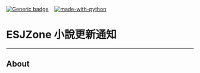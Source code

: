 [![Generic badge](https://img.shields.io/badge/Version-v1.0.0-<COLOR>.svg)](https://shields.io/)&nbsp;&nbsp;&nbsp;&nbsp;[![made-with-python](https://img.shields.io/badge/Made%20with-Python-1f425f.svg)](https://www.python.org/)

# ESJZone 小說更新通知
---
## About